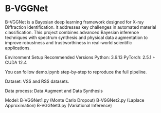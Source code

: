 # B-VGGNet
B-VGGNet is a Bayesian deep learning framework designed for X-ray Diffraction identification. It addresses key challenges in automated material classification. 
This project combines advanced Bayesian inference techniques with spectrum synthesis and physical data augmentation to improve robustness and trustworthiness in real-world scientific applications.

Environment Setup
Recommended Versions
Python: 3.9.13
PyTorch: 2.5.1 + CUDA 12.4


You can follow demo.ipynb step-by-step to reproduce the full pipeline.

Dataset: VSS and RSS datasets.

Data process:
Data Augment and Data Synthesis

Model:
B-VGGNet1.py (Monte Carlo Dropout)
B-VGGNet2.py (Laplace Approximation)
B-VGGNet3.py (Variational Inference)
